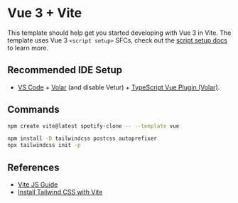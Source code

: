 # Vue 3 + Vite

This template should help get you started developing with Vue 3 in Vite. The template uses Vue 3 `<script setup>` SFCs, check out the [script setup docs](https://v3.vuejs.org/api/sfc-script-setup.html#sfc-script-setup) to learn more.

## Recommended IDE Setup

- [VS Code](https://code.visualstudio.com/) + [Volar](https://marketplace.visualstudio.com/items?itemName=Vue.volar) (and disable Vetur) + [TypeScript Vue Plugin (Volar)](https://marketplace.visualstudio.com/items?itemName=Vue.vscode-typescript-vue-plugin).


## Commands

```bash
npm create vite@latest spotify-clone -- --template vue
```

```bash
npm install -D tailwindcss postcss autoprefixer
npx tailwindcss init -p
```

## References

- [Vite JS Guide](https://vitejs.dev/guide/#scaffolding-your-first-vite-project)
- [Install Tailwind CSS with Vite](https://tailwindcss.com/docs/guides/vite#vue)